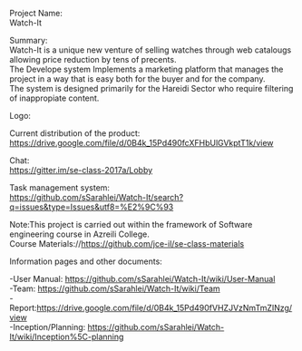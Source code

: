 Project Name:  
Watch-It  

Summary:  
Watch-It is a unique new venture of selling watches through web catalougs allowing price reduction by tens of precents.  
The Develope system Implements a marketing platform that manages the project in a way that is easy both for the buyer and for the company.  
The system is designed primarily for the Hareidi Sector who require filtering of inappropiate content.  

Logo:  

Current distribution of the product:  
https://drive.google.com/file/d/0B4k_15Pd490fcXFHbUlGVkptT1k/view
  
Chat:  
https://gitter.im/se-class-2017a/Lobby

Task management system:  
https://github.com/sSarahlei/Watch-It/search?q=issues&type=Issues&utf8=%E2%9C%93  

Note:This project is carried out within the framework of Software engineering course in Azreili College.  
      Course Materials://https://github.com/jce-il/se-class-materials   

Information pages and other documents:  

-User Manual:  https://github.com/sSarahlei/Watch-It/wiki/User-Manual  
-Team:  https://github.com/sSarahlei/Watch-It/wiki/Team  
-Report:https://drive.google.com/file/d/0B4k_15Pd490fVHZJVzNmTmZINzg/view    
-Inception/Planning: https://github.com/sSarahlei/Watch-It/wiki/Inception%5C-planning    






